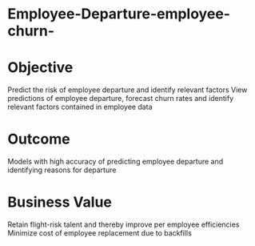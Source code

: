 # Employee-Departure-employee-churn-
# Objective
Predict the risk of employee departure and identify relevant factors
View predictions of employee departure, forecast churn rates and identify relevant factors contained in employee data

# Outcome
Models with high accuracy of predicting employee departure and identifying reasons for departure

# Business Value
Retain flight-risk talent and thereby improve per employee efficiencies
Minimize cost of employee replacement due to backfills

